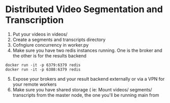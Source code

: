 # Distributed Video Segmentation and Transcription

1. Put your videos in videos/
2. Create a segments and transcripts directory
3. Cofngiure concurrency in worker.py
4. Make sure you have two redis instances running. One is the broker and the other is for the results backend
```
docker run -it -p 6379:6379 redis
docker run -it -p 6388:6379 redis
```
5. Expose your brokers and your result backend externally or via a VPN for your remote workers
6. Make sure you have shared storage ( ie: Mount videos/ segments/ transcripts from the master node, the one you'll be running main from
